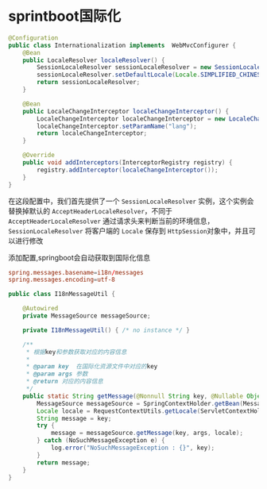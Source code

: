 # sprintboot国际化

```java
@Configuration
public class Internationalization implements  WebMvcConfigurer {
    @Bean
    public LocaleResolver localeResolver() {
        SessionLocaleResolver sessionLocaleResolver = new SessionLocaleResolver();
        sessionLocaleResolver.setDefaultLocale(Locale.SIMPLIFIED_CHINESE);
        return sessionLocaleResolver;
    }

    @Bean
    public LocaleChangeInterceptor localeChangeInterceptor() {
        LocaleChangeInterceptor localeChangeInterceptor = new LocaleChangeInterceptor();
        localeChangeInterceptor.setParamName("lang");
        return localeChangeInterceptor;
    }

    @Override
    public void addInterceptors(InterceptorRegistry registry) {
        registry.addInterceptor(localeChangeInterceptor());
    }
}
```

在这段配置中，我们首先提供了一个 `SessionLocaleResolver` 实例，这个实例会替换掉默认的 `AcceptHeaderLocaleResolver`，不同于 `AcceptHeaderLocaleResolver` 通过请求头来判断当前的环境信息，`SessionLocaleResolver` 将客户端的 `Locale` 保存到 `HttpSession`对象中，并且可以进行修改

添加配置,springboot会自动获取到国际化信息

```conf
spring.messages.basename=i18n/messages
spring.messages.encoding=utf-8
```

```java
public class I18nMessageUtil {

    @Autowired
    private MessageSource messageSource;

    private I18nMessageUtil() { /* no instance */ }

    /**
     * 根据key和参数获取对应的内容信息
     *
     * @param key  在国际化资源文件中对应的key
     * @param args 参数
     * @return 对应的内容信息
     */
    public static String getMessage(@Nonnull String key, @Nullable Object[] args) {
        MessageSource messageSource = SpringContextHolder.getBean(MessageSource.class);
        Locale locale = RequestContextUtils.getLocale(ServletContextHolder.request());
        String message = key;
        try {
            message = messageSource.getMessage(key, args, locale);
        } catch (NoSuchMessageException e) {
            log.error("NoSuchMessageException : {}", key);
        }
        return message;
    }
}
```
